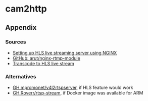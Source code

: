 # cam2http


## Appendix


### Sources

* [Setting up HLS live streaming server using NGINX](https://docs.peer5.com/guides/setting-up-hls-live-streaming-server-using-nginx/)
* [GitHub: arut/nginx-rtmp-module](https://github.com/arut/nginx-rtmp-module)
* [Transcode to HLS live stream](https://stackoverflow.com/a/20526064)


### Alternatives

* [GH mpromonet/v4l2rtspserver](https://github.com/mpromonet/v4l2rtspserver), if HLS feature would work
* [GH Roverr/rtsp-stream](https://github.com/Roverr/rtsp-stream), if Docker image was available for ARM

